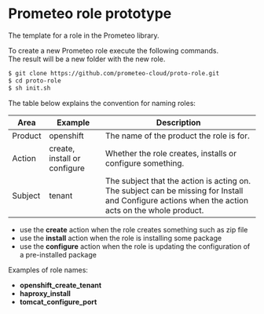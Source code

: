 # Prometeo role prototype

The template for a role in the Prometeo library.

To create a new Prometeo role execute the following commands.   
The result will be a new folder with the new role.

```bash
$ git clone https://github.com/prometeo-cloud/proto-role.git 
$ cd proto-role
$ sh init.sh
```
The table below explains the convention for naming roles:

| Area  | Example  | Description | 
|---|---|---|   
| Product  | openshift  | The name of the product the role is for. |  
| Action  | create, install or configure  | Whether the role creates, installs or configure something. |     
| Subject | tenant | The subject that the action is acting on. The subject can be missing for Install and Configure actions when the action acts on the whole product. |  

- use the **create** action when the role creates something such as zip  file
- use the **install** action when the role is installing some package
- use the **configure** action when the role is updating the configuration of a pre-installed package

Examples of role names:

- **openshift_create_tenant** 
- **haproxy_install**
- **tomcat_configure_port**